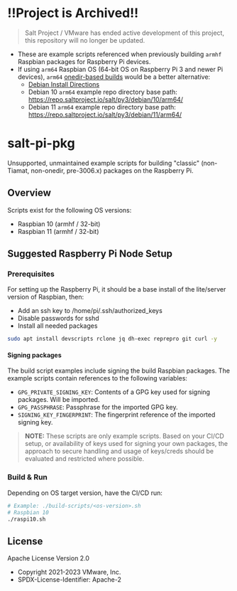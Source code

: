 # !!Project is Archived!!

> Salt Project / VMware has ended active development of this project, this repository will no longer be updated.

- These are example scripts referenced when previously building `armhf` Raspbian packages for Raspberry Pi devices.
- If using `arm64` Raspbian OS (64-bit OS on Raspberry Pi 3 and newer Pi devices), `arm64` [onedir-based builds](https://docs.saltproject.io/salt/install-guide/en/latest/topics/upgrade-to-onedir.html#what-is-onedir) would be a better alternative:
  - [Debian Install Directions](https://docs.saltproject.io/salt/install-guide/en/latest/topics/install-by-operating-system/debian.html)
  - Debian 10 `arm64` example repo directory base path: https://repo.saltproject.io/salt/py3/debian/10/arm64/
  - Debian 11 `arm64` example repo directory base path: https://repo.saltproject.io/salt/py3/debian/11/arm64/

# salt-pi-pkg

Unsupported, unmaintained example scripts for building "classic" (non-Tiamat, non-onedir, pre-3006.x) packages on the Raspberry Pi.

## Overview

Scripts exist for the following OS versions:

- Raspbian 10 (armhf / 32-bit)
- Raspbian 11 (armhf / 32-bit)

## Suggested Raspberry Pi Node Setup

### Prerequisites

For setting up the Raspberry Pi, it should be a base install of the lite/server version of Raspbian, then:

* Add an ssh key to /home/pi/.ssh/authorized_keys
* Disable passwords for sshd
* Install all needed packages

```bash
sudo apt install devscripts rclone jq dh-exec reprepro git curl -y
```

#### Signing packages

The build script examples include signing the build Raspbian packages. The example scripts contain references to the following variables:

* `GPG_PRIVATE_SIGNING_KEY`: Contents of a GPG key used for signing packages. Will be imported.
* `GPG_PASSPHRASE`: Passphrase for the imported GPG key.
* `SIGNING_KEY_FINGERPRINT`: The fingerprint reference of the imported signing key.

> **NOTE:** These scripts are only example scripts. Based on your CI/CD setup, or availability of keys used for signing your own packages, the approach to secure handling and usage of keys/creds should be evaluated and restricted where possible.

### Build & Run

Depending on OS target version, have the CI/CD run:

```bash
# Example: ./build-scripts/<os-version>.sh
# Raspbian 10
./raspi10.sh
```

## License

Apache License Version 2.0

- Copyright 2021-2023 VMware, Inc.
- SPDX-License-Identifier: Apache-2
